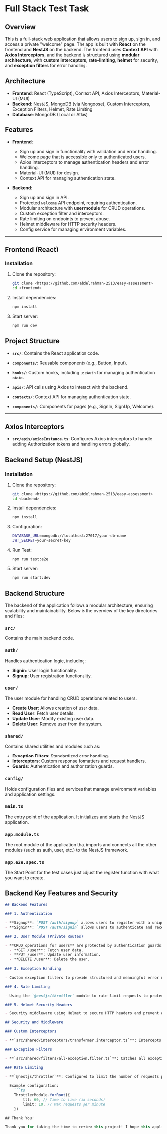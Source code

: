 # Full Stack Test Task

## Overview

This is a full-stack web application that allows users to sign up, sign in, and access a private "welcome" page. The app is built with **React** on the frontend and **NestJS** on the backend. The frontend uses **Context API** with **Axios Interceptors**, and the backend is structured using **modular architecture**, with **custom interceptors**, **rate-limiting**, **helmet** for security, and **exception filters** for error handling.

## Architecture

- **Frontend**: React (TypeScript), Context API, Axios Interceptors, Material-UI (MUI)
- **Backend**: NestJS, MongoDB (via Mongoose), Custom Interceptors, Exception Filters, Helmet, Rate Limiting
- **Database**: MongoDB (Local or Atlas)

## Features

- **Frontend**:
  - Sign up and sign in functionality with validation and error handling.
  - Welcome page that is accessible only to authenticated users.
  - Axios interceptors to manage authentication headers and error handling.
  - Material-UI (MUI) for design.
  - Context API for managing authentication state.

- **Backend**:
  - Sign up and sign in API.
  - Protected `welcome` API endpoint, requiring authentication.
  - Modular architecture with **user module** for CRUD operations.
  - Custom exception filter and interceptors.
  - Rate limiting on endpoints to prevent abuse.
  - Helmet middleware for HTTP security headers.
  - Config service for managing environment variables.

---

## Frontend (React)

### Installation

1. Clone the repository:

   ```bash
   git clone <https://github.com/abdelrahman-2513/easy-assessment>
   cd <frontend>

2. Install dependencies:

    ```bash
    npm install

3. Start server:

    ```bash
    npm run dev

## Project Structure

- **`src/`**: Contains the React application code.

- **`components/`**: Reusable components (e.g., Button, Input).

- **`hooks/`**: Custom hooks, including `useAuth` for managing authentication state.

- **`apis/`**: API calls using Axios to interact with the backend.

- **`contexts/`**: Context API for managing authentication state.

- **`components/`**: Components for pages (e.g., SignIn, SignUp, Welcome).

---


## Axios Interceptors

- **`src/apis/axiosInstance.ts`**: Configures Axios interceptors to handle adding Authorization tokens and handling errors globally.

## Backend Setup (NestJS)

### Installation

1. Clone the repository:

   ```bash
   git clone <https://github.com/abdelrahman-2513/easy-assessment>
   cd <backend>

2. Install dependencies:

    ```bash
    npm install

3. Configuration:
    
    ```bash
    DATABASE_URL=mongodb://localhost:27017/your-db-name
    JWT_SECRET=your-secret-key

4. Run Test:

    ```bash
    npm run test:e2e

5. Start server:

    ```bash
    npm run start:dev

## Backend Structure

The backend of the application follows a modular architecture, ensuring scalability and maintainability. Below is the overview of the key directories and files:

### **`src/`** 
Contains the main backend code.

### **`auth/`**
Handles authentication logic, including:
- **Signin**: User login functionality.
- **Signup**: User registration functionality.

### **`user/`**
The user module for handling CRUD operations related to users. 
- **Create User**: Allows creation of user data.
- **Read User**: Fetch user details.
- **Update User**: Modify existing user data.
- **Delete User**: Remove user from the system.

### **`shared/`**
Contains shared utilities and modules such as:
- **Exception Filters**: Standardized error handling.
- **Interceptors**: Custom response formatters and request handlers.
- **Guards**: Authentication and authorization guards.

### **`config/`**
Holds configuration files and services that manage environment variables and application settings.

### **`main.ts`**
The entry point of the application. It initializes and starts the NestJS application.

### **`app.module.ts`**
The root module of the application that imports and connects all the other modules (such as auth, user, etc.) to the NestJS framework.

### **`app.e2e.spec.ts`**
The Start Point for the test cases just adjust the register function with what you want to create.


## Backend Key Features and Security

```markdown
## Backend Features

### 1. Authentication

- **Signup**: `POST /auth/signup` allows users to register with a unique email and password.
- **Signin**: `POST /auth/signin` allows users to authenticate and receive a JWT token.

### 2. User Module (Private Routes)

- **CRUD operations for users** are protected by authentication guards:
  - **GET /user**: Fetch user data.
  - **PUT /user**: Update user information.
  - **DELETE /user**: Delete the user.
  
### 3. Exception Handling

- Custom exception filters to provide structured and meaningful error messages across the application.

### 4. Rate Limiting

- Using the `@nestjs/throttler` module to rate limit requests to protect the application from abuse.

### 5. Helmet Security Headers

- Security middleware using Helmet to secure HTTP headers and prevent attacks like XSS, clickjacking, etc.

## Security and Middleware

### Custom Interceptors

- **`src/shared/interceptors/transformer.interceptor.ts`**: Intercepts all responses to format them in a standardized manner.

### Exception Filters

- **`src/shared/filters/all-exception.filter.ts`**: Catches all exceptions globally and formats them for consistent error handling.

### Rate Limiting

- **`@nestjs/throttler`**: Configured to limit the number of requests per minute to prevent abuse.
  
  Example configuration:
    ```ts
    ThrottlerModule.forRoot({
        ttl: 60, // Time to live (in seconds)
        limit: 10, // Max requests per minute
    })

## Thank You!

Thank you for taking the time to review this project! I hope this application meets the requirements and demonstrates the ability to develop a full-stack solution. Feel free to reach out if you have any questions or suggestions.
